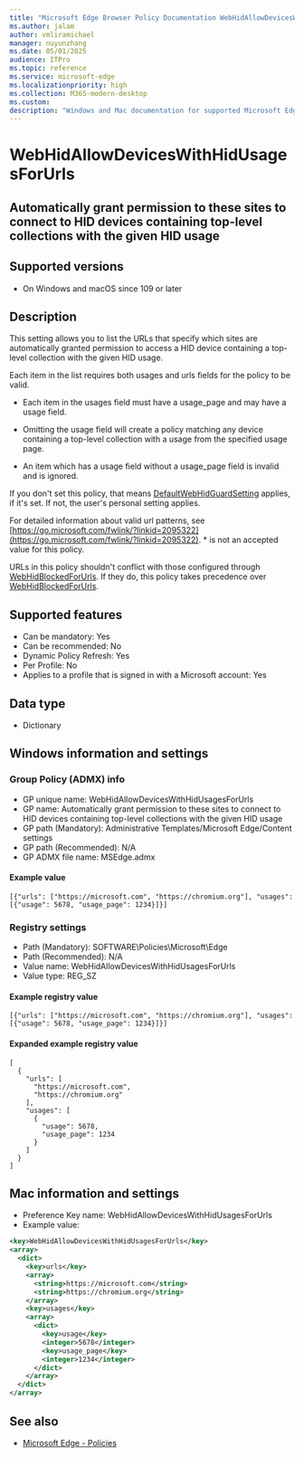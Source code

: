 ```yaml
---
title: "Microsoft Edge Browser Policy Documentation WebHidAllowDevicesWithHidUsagesForUrls"
ms.author: jalam
author: vmliramichael
manager: nuyunzhang
ms.date: 05/01/2025
audience: ITPro
ms.topic: reference
ms.service: microsoft-edge
ms.localizationpriority: high
ms.collection: M365-modern-desktop
ms.custom:
description: "Windows and Mac documentation for supported Microsoft Edge Browser policy: Automatically grant permission to these sites to connect to HID devices containing top-level collections with the given HID usage"
---
```


<!--THIS FILE IS AUTOMATICALLY GENERATED. MANUAL CHANGES WILL BE OVERWRITTEN.-->
<!--Please contact the Microsoft Edge Manageability team with any questions.-->

# WebHidAllowDevicesWithHidUsagesForUrls

## Automatically grant permission to these sites to connect to HID devices containing top-level collections with the given HID usage


## Supported versions

- On Windows and macOS since 109 or later

## Description

This setting allows you to list the URLs that specify which sites are automatically granted permission to access a HID device containing a top-level collection with the given HID usage.

Each item in the list requires both usages and urls fields for the policy to be valid.

  * Each item in the usages field must have a usage_page and may have a usage field.

  * Omitting the usage field will create a policy matching any device containing a top-level collection with a usage from the specified usage page.

  * An item which has a usage field without a usage_page field is invalid and is ignored.

If you don't set this policy, that means [DefaultWebHidGuardSetting](DefaultWebHidGuardSetting.md) applies, if it's set. If not, the user's personal setting applies.

For detailed information about valid url patterns, see [https://go.microsoft.com/fwlink/?linkid=2095322](https://go.microsoft.com/fwlink/?linkid=2095322). * is not an accepted value for this policy.

URLs in this policy shouldn't conflict with those configured through [WebHidBlockedForUrls](WebHidBlockedForUrls.md). If they do, this policy takes precedence over [WebHidBlockedForUrls](WebHidBlockedForUrls.md).

## Supported features

- Can be mandatory: Yes
- Can be recommended: No
- Dynamic Policy Refresh: Yes
- Per Profile: No
- Applies to a profile that is signed in with a Microsoft account: Yes

## Data type

- Dictionary

## Windows information and settings

### Group Policy (ADMX) info

- GP unique name: WebHidAllowDevicesWithHidUsagesForUrls
- GP name: Automatically grant permission to these sites to connect to HID devices containing top-level collections with the given HID usage
- GP path (Mandatory): Administrative Templates/Microsoft Edge/Content settings
- GP path (Recommended): N/A
- GP ADMX file name: MSEdge.admx

#### Example value

```
[{"urls": ["https://microsoft.com", "https://chromium.org"], "usages": [{"usage": 5678, "usage_page": 1234}]}]
```

### Registry settings

- Path (Mandatory): SOFTWARE\Policies\Microsoft\Edge
- Path (Recommended): N/A
- Value name: WebHidAllowDevicesWithHidUsagesForUrls
- Value type: REG_SZ

#### Example registry value

```
[{"urls": ["https://microsoft.com", "https://chromium.org"], "usages": [{"usage": 5678, "usage_page": 1234}]}]
```


#### Expanded example registry value

```
[
  {
    "urls": [
      "https://microsoft.com",
      "https://chromium.org"
    ],
    "usages": [
      {
        "usage": 5678,
        "usage_page": 1234
      }
    ]
  }
]
```

## Mac information and settings

- Preference Key name: WebHidAllowDevicesWithHidUsagesForUrls
- Example value:

```xml
<key>WebHidAllowDevicesWithHidUsagesForUrls</key>
<array>
  <dict>
    <key>urls</key>
    <array>
      <string>https://microsoft.com</string>
      <string>https://chromium.org</string>
    </array>
    <key>usages</key>
    <array>
      <dict>
        <key>usage</key>
        <integer>5678</integer>
        <key>usage_page</key>
        <integer>1234</integer>
      </dict>
    </array>
  </dict>
</array>
```

## See also
- [Microsoft Edge - Policies](../microsoft-edge-policies.md)
